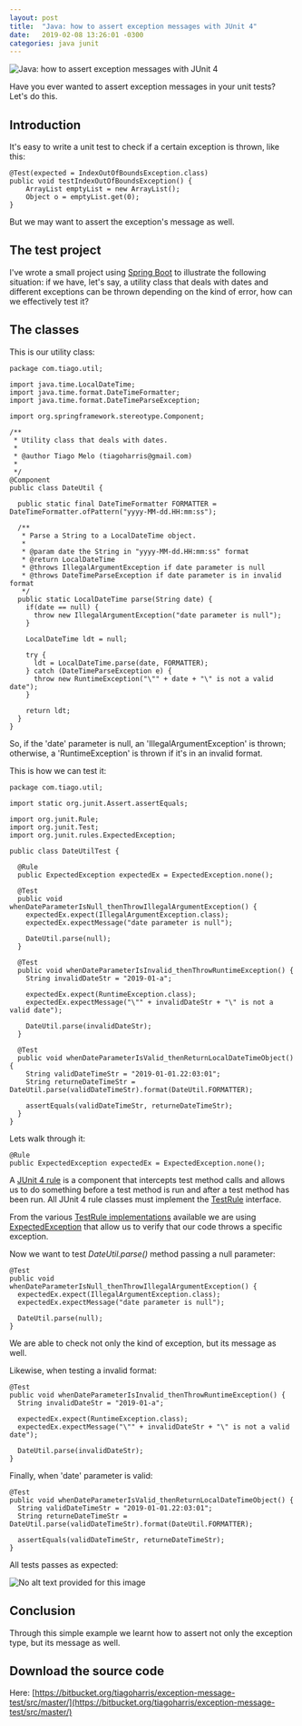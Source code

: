```yaml
---
layout: post
title:  "Java: how to assert exception messages with JUnit 4"
date:   2019-02-08 13:26:01 -0300
categories: java junit
---
```

![Java: how to assert exception messages with JUnit 4](/assets/images/2019-02-08-441e95e5-e484-4917-a0a0-a9870f429338/2019-02-08-banner.png)

Have you ever wanted to assert exception messages in your unit tests? Let's do this.

## Introduction

It's easy to write a unit test to check if a certain exception is thrown, like this:

```
@Test(expected = IndexOutOfBoundsException.class)
public void testIndexOutOfBoundsException() {
    ArrayList emptyList = new ArrayList();
    Object o = emptyList.get(0);
}
```

But we may want to assert the exception's message as well.

## The test project

I've wrote a small project using [Spring Boot](https://spring.io/projects/spring-boot) to illustrate the following situation: if we have, let's say, a utility class that deals with dates and different exceptions can be thrown depending on the kind of error, how can we effectively test it?

## The classes

This is our utility class:

```
package com.tiago.util;

import java.time.LocalDateTime;
import java.time.format.DateTimeFormatter;
import java.time.format.DateTimeParseException;

import org.springframework.stereotype.Component;

/**
 * Utility class that deals with dates.
 *
 * @author Tiago Melo (tiagoharris@gmail.com)
 *
 */
@Component
public class DateUtil {

  public static final DateTimeFormatter FORMATTER = DateTimeFormatter.ofPattern("yyyy-MM-dd.HH:mm:ss");

  /**
   * Parse a String to a LocalDateTime object.
   *
   * @param date the String in "yyyy-MM-dd.HH:mm:ss" format
   * @return LocalDateTime
   * @throws IllegalArgumentException if date parameter is null
   * @throws DateTimeParseException if date parameter is in invalid format
   */
  public static LocalDateTime parse(String date) {
    if(date == null) {
      throw new IllegalArgumentException("date parameter is null");
    }

    LocalDateTime ldt = null;

    try {
      ldt = LocalDateTime.parse(date, FORMATTER);
    } catch (DateTimeParseException e) {
      throw new RuntimeException("\"" + date + "\" is not a valid date");
    }

    return ldt;
  }
}

```

So, if the 'date' parameter is null, an 'IllegalArgumentException' is thrown; otherwise, a 'RuntimeException' is thrown if it's in an invalid format.

This is how we can test it:

```
package com.tiago.util;

import static org.junit.Assert.assertEquals;

import org.junit.Rule;
import org.junit.Test;
import org.junit.rules.ExpectedException;

public class DateUtilTest {

  @Rule
  public ExpectedException expectedEx = ExpectedException.none();

  @Test
  public void whenDateParameterIsNull_thenThrowIllegalArgumentException() {
    expectedEx.expect(IllegalArgumentException.class);
    expectedEx.expectMessage("date parameter is null");

    DateUtil.parse(null);
  }

  @Test
  public void whenDateParameterIsInvalid_thenThrowRuntimeException() {
    String invalidDateStr = "2019-01-a";

    expectedEx.expect(RuntimeException.class);
    expectedEx.expectMessage("\"" + invalidDateStr + "\" is not a valid date");

    DateUtil.parse(invalidDateStr);
  }

  @Test
  public void whenDateParameterIsValid_thenReturnLocalDateTimeObject() {
    String validDateTimeStr = "2019-01-01.22:03:01";
    String returneDateTimeStr = DateUtil.parse(validDateTimeStr).format(DateUtil.FORMATTER);

    assertEquals(validDateTimeStr, returneDateTimeStr);
  }
}

```

Lets walk through it:

```
@Rule
public ExpectedException expectedEx = ExpectedException.none();
```

A [JUnit 4 rule](https://junit.org/junit4/javadoc/latest/org/junit/Rule.html) is a component that intercepts test method calls and allows us to do something before a test method is run and after a test method has been run. All JUnit 4 rule classes must implement the [TestRule](https://junit.org/junit4/javadoc/latest/org/junit/rules/TestRule.html) interface.

From the various [TestRule implementations](https://junit.org/junit4/javadoc/4.12/org/junit/rules/TestRule.html) available we are using [ExpectedException](https://junit.org/junit4/javadoc/4.12/org/junit/rules/ExpectedException.html) that allow us to verify that our code throws a specific exception.

Now we want to test _DateUtil.parse()_ method passing a null parameter:

```
@Test
public void whenDateParameterIsNull_thenThrowIllegalArgumentException() {
  expectedEx.expect(IllegalArgumentException.class);
  expectedEx.expectMessage("date parameter is null");

  DateUtil.parse(null);
}

```

We are able to check not only the kind of exception, but its message as well.

Likewise, when testing a invalid format:

```
@Test
public void whenDateParameterIsInvalid_thenThrowRuntimeException() {
  String invalidDateStr = "2019-01-a";

  expectedEx.expect(RuntimeException.class);
  expectedEx.expectMessage("\"" + invalidDateStr + "\" is not a valid date");

  DateUtil.parse(invalidDateStr);
}

```

Finally, when 'date' parameter is valid:

```
@Test
public void whenDateParameterIsValid_thenReturnLocalDateTimeObject() {
  String validDateTimeStr = "2019-01-01.22:03:01";
  String returneDateTimeStr = DateUtil.parse(validDateTimeStr).format(DateUtil.FORMATTER);

  assertEquals(validDateTimeStr, returneDateTimeStr);
}
```

All tests passes as expected:

![No alt text provided for this image](/assets/images/2019-02-08-441e95e5-e484-4917-a0a0-a9870f429338/1549657483245.png)

## Conclusion

Through this simple example we learnt how to assert not only the exception type, but its message as well.

## Download the source code

Here: [https://bitbucket.org/tiagoharris/exception-message-test/src/master/](https://bitbucket.org/tiagoharris/exception-message-test/src/master/)
